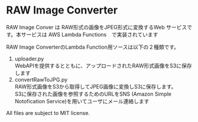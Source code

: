 # RAW Image Converter 

RAW Image Conver は RAW形式の画像をJPEG形式に変換するWeb サービスです。本サービスは AWS Lambda Functions　で実装されています

RAW Image ConverterのLambda Function用ソースは以下の２種類です。

1. uploader.py<br>WebAPIを提供するとともに、アップロードされたRAW形式画像をS3に保存します
1. convertRawToJPG.py<br>RAW形式画像をS3から取得してJPEG画像に変換しS3に保存します。<br>S3に保存された画像を参照するためのURLをSNS (Amazon Simple Notofication Service)を用いてユーザにメール連絡します

All files are subject to MIT license.
